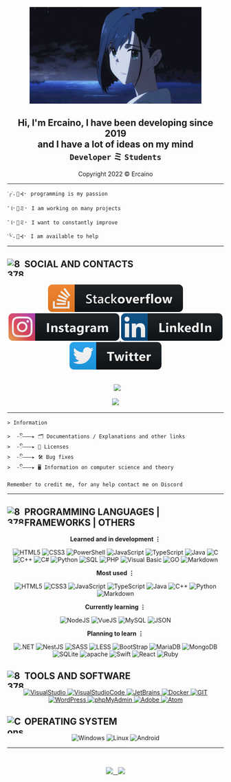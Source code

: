 <!--IMG PRESENTAZIONE-->
<div align="center" style"border-radius:15px">
  <img src="https://raw.githubusercontent.com/Ercaino/Ercaino/master/images/anime.gif" style"width: 100%;border-radius:15px">
</div>

<!--TEXT PRESENTAZIONE-->
## <div align="center">Hi, I'm Ercaino, I have been developing since 2019 <br> and I have a lot of ideas on my mind <br>`Developer` ミ `Students`</div>  
<div align="center"><p>Copyright 2022 © Ercaino</p></div> 

***

    𐩐╭ᣟ⠄🌴⊰⠂ programming is my passion

    ⠁꒲⠂🌴ミ⠂ I am working on many projects

    ⠁꒲⠂🌴ミ⠂ I want to constantly improve
    
    𐩐╰ᣟ⠄🌴⊰⠂ I am available to help
***

<!--SOCIAL-->
<div>
    <h2 align="Lateral">
        <img src="https://i.postimg.cc/s1FC0Yd9/837833354232856636.gif" alt="837833354232856636" style="float:left;width:40px;height:40px;"/>  SOCIAL AND CONTACTS
    </h2>
</div> 
&nbsp;

<div align="center" style="text-decoration: none;">
    <a href="https://stackoverflow.com/users/17919376/ercaino?tab=profile">
        <img src="https://raw.githubusercontent.com/Ercaino/Ercaino/master/images/stackOverflow.svg" style="vertical-align:top margin:6px 9px">
    </a>
    <a href="https://instagram.com/_.ercaino._?r=nametag">
        <img src="https://raw.githubusercontent.com/Ercaino/Ercaino/master/images/instagram.svg" style="vertical-align:top margin:6px 9px">
    </a>
    <a href="https://www.linkedin.com/in/fulvio-sappia-1b5315239">
        <img src="https://raw.githubusercontent.com/Ercaino/Ercaino/master/images/linkedIn.svg" style="vertical-align:top margin:6px 9px">
    </a>
    <a href="https://twitter.com/Ercaino_exe">
        <img src="https://raw.githubusercontent.com/Ercaino/Ercaino/master/images/twitter.svg" style="vertical-align:top margin:6px 9px">
    </a>
</div>

<br>
<p align="center">
    &nbsp;
    <a href="mailto:nome" target="_blank">
    <img src="https://img.shields.io/badge/nome-eMail-000000.svg?style=for-the-badge">
    </a>
</p>

<!-- CARD DS STANDARD
<p align="center">
    <a href="https://discord.com/users/713013939025477712">
    <img src="https://lanyard.cnrad.dev/api/713013939025477712">
    </a>
</p>
-->

<p align="center">
    <a href="https://discord.com/users/713013939025477712">
    <img src="https://lanyard.cnrad.dev/api/713013939025477712?theme=dark&bg=121110&borderRadius=30px&animated=true&idleMessage=Probably%20inactive%20or%20doing%20something%20else">
    </a>
</p>

***
<!--INFORMATION-->
```
> Information

>  -ꦼ———▸ 🗂️ Documentations / Explanations and other links
>  -ꦼ———▸ 📑 Licenses
>  -ꦼ———▸ 🛠️ Bug fixes
>  -ꦼ———▸ 🖥️ Information on computer science and theory

Remember to credit me, for any help contact me on Discord
```

***
<!--PROGRAMMING LANGUAGES | FRAMEWORKS | OTHERS-->
<div>
    <h2 align="Lateral">
        <img src="https://i.postimg.cc/vHXybVsh/Immagine-2022-08-04-235654-preview-rev-1.png" alt="837833354232856636" style="float:left;width:40px;height:40px;"/>  PROGRAMMING LANGUAGES | FRAMEWORKS | OTHERS
    </h2>
</div> 

<div>
    <p align="center">
        <strong>Learned and in development ⋮</strong>  
    </p>
    <p align="center">
        <!--Badge script-->
        <img alt="HTML5" src="https://img.shields.io/badge/html5-000000.svg?&style=for-the-badge&logo=html5&logoColor=#e34c26" />
        <img alt="CSS3" src="https://img.shields.io/badge/css3-000000.svg?&style=for-the-badge&logo=css3&logoColor=#1572B6" />
        <img alt="PowerShell" src="https://img.shields.io/badge/powershell-000000.svg?&style=for-the-badge&logo=powershell&logoColor=#5391FE" />
        <img alt="JavaScript" src="https://img.shields.io/badge/javascript-000000.svg?&style=for-the-badge&logo=javascript&logoColor=%23F7DF1E" />
        <img alt="TypeScript" src="https://img.shields.io/badge/typescript-000000.svg?&style=for-the-badge&logo=typescript&logoColor=%448cab" />
        <img alt="Java" src="https://img.shields.io/badge/java-000000.svg?&style=for-the-badge&logo=java&logoColor=white" />
        <img alt="C" src="https://img.shields.io/badge/c-000000?style=for-the-badge&logo=c&logoColor=#A8B9CC" />
        <img alt="C++" src="https://img.shields.io/badge/c++-000000?style=for-the-badge&logo=cplusplus&logoColor=#00599C" />
        <img alt="C#" src="https://img.shields.io/badge/c%23-000000.svg?style=for-the-badge&logo=c-sharp&logoColor=#239120" />
        <img alt="Python" src="https://img.shields.io/badge/python-000000.svg?style=for-the-badge&logo=python&logoColor=#3776AB" />
        <img alt="SQL" src="https://img.shields.io/badge/sql-000000.svg?&style=for-the-badge&logo=sql&logoColor=white" />
        <img alt="PHP" src="https://img.shields.io/badge/php-000000.svg?&style=for-the-badge&logo=php&logoColor=#232531" />
        <img alt="Visual Basic" src="https://img.shields.io/badge/visualbasic-000000.svg?&style=for-the-badge&logo=visualbasic&logoColor=white" />
        <img alt="GO" src="https://img.shields.io/badge/go-000000.svg?&style=for-the-badge&logo=go&logoColor=#29BEB0" />
        <img alt="Markdown" src="https://img.shields.io/badge/markdown-000000.svg?&style=for-the-badge&logo=markdown&logoColor=#29BEB0" />
    </p>
</div>

<div>
    <p align="center">
        <strong>Most used ⋮</strong>  
    </p>
    <p align="center">
        <!--Badge script-->
        <img alt="HTML5" src="https://img.shields.io/badge/html5-000000.svg?&style=for-the-badge&logo=html5&logoColor=#e34c26" />
        <img alt="CSS3" src="https://img.shields.io/badge/css3-000000.svg?&style=for-the-badge&logo=css3&logoColor=#1572B6" />
        <img alt="JavaScript" src="https://img.shields.io/badge/javascript-000000.svg?&style=for-the-badge&logo=javascript&logoColor=%23F7DF1E" />
        <img alt="TypeScript" src="https://img.shields.io/badge/typescript-000000.svg?&style=for-the-badge&logo=typescript&logoColor=%448cab" />
        <img alt="Java" src="https://img.shields.io/badge/java-000000.svg?&style=for-the-badge&logo=java&logoColor=white" />
        <img alt="C++" src="https://img.shields.io/badge/c++-000000?style=for-the-badge&logo=cplusplus&logoColor=#00599C" />
        <img alt="Python" src="https://img.shields.io/badge/python-000000.svg?style=for-the-badge&logo=python&logoColor=#3776AB" />
        <img alt="Markdown" src="https://img.shields.io/badge/markdown-000000.svg?&style=for-the-badge&logo=markdown&logoColor=#29BEB0" />
    </p>
</div>

<div>
    <p align="center">
        <strong>Currently learning ⋮</strong>  
    </p>
    <p align="center">
        <!--Badge script-->
        <img alt="NodeJS" src="https://img.shields.io/badge/node.js-000000.svg?&style=for-the-badge&logo=node.js&logoColor=white" />
        <img alt="VueJS" src="https://img.shields.io/badge/vue.js-000000.svg?&style=for-the-badge&logo=vue.js&logoColor=white" />
        <img alt="MySQL" src="https://img.shields.io/badge/mysql-000000.svg?&style=for-the-badge&logo=mysql&logoColor=white" />
        <img alt="JSON" src="https://img.shields.io/badge/json-000000?style=for-the-badge&logo=json&logoColor=white" />
    </p>
</div>

<div>
    <p align="center">
        <strong>Planning to learn ⋮</strong>  
    </p>
    <p align="center">
        <!--Badge script-->
        <img alt=".NET" src="https://img.shields.io/badge/.NET-000000?style=for-the-badge&logo=.net&logoColor=white" />
        <img alt="NestJS" src="https://img.shields.io/badge/nest.js-000000.svg?&style=for-the-badge&logo=nestjs&logoColor=white" />
        <img alt="SASS" src="https://img.shields.io/badge/sass-000000.svg?&style=for-the-badge&logo=sass&logoColor=white" />
        <img alt="LESS" src="https://img.shields.io/badge/less-000000.svg?&style=for-the-badge&logo=less&logoColor=white" />
        <img alt="BootStrap" src="https://img.shields.io/badge/bootstrap-000000.svg?&style=for-the-badge&logo=bootstrap&logoColor=white" />
        <img alt="MariaDB" src="https://img.shields.io/badge/MariaDB-000000?style=for-the-badge&logo=mariadb&logoColor=white" />
        <img alt="MongoDB" src="https://img.shields.io/badge/MongoDB-000000?style=for-the-badge&logo=mongodb&logoColor=white" />
        <img alt="SQLite" src="https://img.shields.io/badge/sqlite-000000.svg?style=for-the-badge&logo=sqlite&logoColor=white" />
        <img alt="apache" src="https://img.shields.io/badge/apache-000000.svg?&style=for-the-badge&logo=apache&logoColor=white" />
        <img alt="Swift" src="https://img.shields.io/badge/swift-000000?style=for-the-badge&logo=swift&logoColor=white" />
        <img alt="React" src="https://img.shields.io/badge/react-000000?style=for-the-badge&logo=react&logoColor=white" />
        <img alt="Ruby" src="https://img.shields.io/badge/Ruby-000000?style=for-the-badge&logo=Ruby&logoColor=white" />
    </p>
</div>

<!--TOOLS-->
<div>
    <h2 align="Lateral">
        <img src="https://i.postimg.cc/Kcr9p1CD/gra.gif" alt="837833354232856636" style="float:left;width:40px;height:40px;"/>  TOOLS AND SOFTWARE
    </h2>
</div> 

<div>
    <p align="center">
        <a href="https://visualstudio.microsoft.com/it/">
            <img alt="VisualStudio" src="https://img.shields.io/badge/visualstudio-000000.svg?style=for-the-badge&logo=visualstudio&logoColor=#5C2D91" />  
        </a> 
        <a href="https://code.visualstudio.com/">
            <img alt="VisualStudioCode" src="https://img.shields.io/badge/visualstudiocode-000000.svg?style=for-the-badge&logo=visualstudiocode&logoColor=#007ACC" />  
        </a>  
        <a href="https://www.jetbrains.com/idea/">
            <img alt="JetBrains" src="https://img.shields.io/badge/jetbrains-000000.svg?style=for-the-badge&logo=jetbrains&logoColor=#000000" />  
        </a>
        <a href="https://www.docker.com">
            <img alt="Docker" src="https://img.shields.io/badge/docker-000000.svg?style=for-the-badge&logo=docker&logoColor=#0db7ed" />
        </a>
        <a href="https://git-scm.com/">
            <img alt="GIT" src="https://img.shields.io/badge/git-000000.svg?style=for-the-badge&logo=git&logoColor=#F05032" />
        </a>
        <a href="https://it.wordpress.org/">
            <img alt="WordPress" src="https://img.shields.io/badge/wordpress-000000.svg?style=for-the-badge&logo=wordpress&logoColor=#21759B" />
        </a>
        <a href="https://mysqladmin.register.it/phpmyadmin/">
            <img alt="phpMyAdmin" src="https://img.shields.io/badge/phpmyadmin-000000.svg?style=for-the-badge&logo=phpmyadmin&logoColor=#6C78AF" />
        </a>
        <a href="https://www.adobe.com/it/">
            <img alt="Adobe" src="https://img.shields.io/badge/adobe-000000.svg?style=for-the-badge&logo=adobe&logoColor=#FF0000" />
        </a>
        <a href="https://atom.io/">
            <img alt="Atom" src="https://img.shields.io/badge/atom-000000.svg?style=for-the-badge&logo=atom&logoColor=#FF0000" />
        </a>
    </p>
</div>

<!--System-->
<div>
    <h2 align="Lateral">
        <img src="https://i.postimg.cc/wMpKH8vQ/console.png" alt="Console" style="float:left;width:40px;height:40px;"/>  OPERATING SYSTEM
    </h2>
</div>

<div>
    <p align="center">
        <!--Badge script-->
        <img alt="Windows" src="https://img.shields.io/badge/windows-000000?style=for-the-badge&logo=windows&logoColor=#0078D6" />
        <img alt="Linux" src="https://img.shields.io/badge/linux-000000?style=for-the-badge&logo=linux&logoColor=#FCC624" />
        <img alt="Android" src="https://img.shields.io/badge/android-000000?style=for-the-badge&logo=android&logoColor=#3DDC84" />
    </p>
</div>

***

<!--STATS--> 
<div>
    &nbsp;
    <p align="center">
        <a href="https://github.com/anuraghazra/github-readme-stats">
            <img src="https://github-readme-stats.vercel.app/api?username=Ercaino&show_icons=true&count_private=true&hide=issues&theme=dark" />
            &nbsp;
        </a>
        <a href="https://github.com/anuraghazra/github-readme-stats">
            <img src="https://github-readme-stats.vercel.app/api/top-langs/?username=Ercaino&theme=dark" />
        </a>
    </p>     
</div>

<!--
**Ercaino/Ercaino** is a ✨ _special_ ✨ repository because its `README.md` (this file) appears on your GitHub profile.

Here are some ideas to get you started:

- 🔭 I’m currently working on ...
- 🌱 I’m currently learning ...
- 👯 I’m looking to collaborate on ...
- 🤔 I’m looking for help with ...
- 💬 Ask me about ...
- 📫 How to reach me: ...
- 😄 Pronouns: ...
- ⚡ Fun fact: ...
-->
